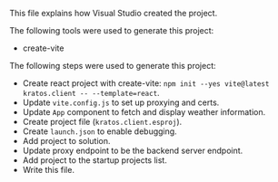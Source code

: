 This file explains how Visual Studio created the project.

The following tools were used to generate this project:
- create-vite

The following steps were used to generate this project:
- Create react project with create-vite: `npm init --yes vite@latest kratos.client -- --template=react`.
- Update `vite.config.js` to set up proxying and certs.
- Update `App` component to fetch and display weather information.
- Create project file (`kratos.client.esproj`).
- Create `launch.json` to enable debugging.
- Add project to solution.
- Update proxy endpoint to be the backend server endpoint.
- Add project to the startup projects list.
- Write this file.
